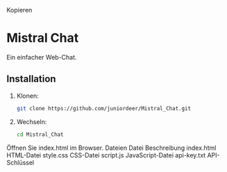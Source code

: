 Kopieren
# Mistral Chat

Ein einfacher Web-Chat.

## Installation

1. Klonen:
   ```bash
   git clone https://github.com/juniordeer/Mistral_Chat.git
2. Wechseln:
   ```bash
   cd Mistral_Chat
Öffnen Sie index.html im Browser.
Dateien
Datei	Beschreibung
index.html	HTML-Datei
style.css	CSS-Datei
script.js	JavaScript-Datei
api-key.txt	API-Schlüssel
